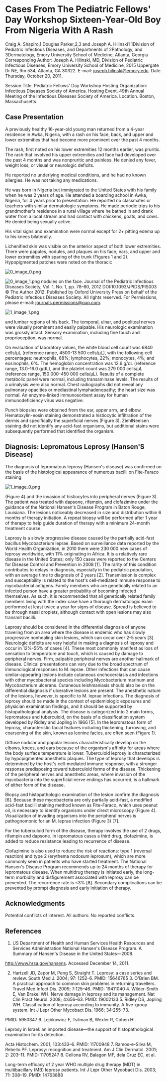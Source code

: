 # Cases From The Pediatric Fellows' Day Workshop Sixteen-Year-Old Boy From Nigeria With A Rash

Craig A. Shapiro,1 Douglas Parker,2,3 and Joseph A. Hilinski1 1Division of Pediatric Infectious Diseases, and Departments of 2Pathology, and 3Dermatology, Emory University School of Medicine, Atlanta, Georgia Corresponding Author: Joseph A. Hilinski, MD, Division of Pediatric Infectious Diseases, Emory University School of Medicine, 2015 Uppergate Dr NE, Rm 534, Atlanta, GA 30322. E-mail: joseph.hilinski@emory.edu. Date. Thursday, October 20, 2011.

Session Title. Pediatric Fellows' Day Workshop Hosting Organization: Infectious Diseases Society of America. Hosting Event. 49th Annual Meeting of the Infectious Diseases Society of America. Location. Boston, Massachusetts.

## Case Presentation

A previously healthy 16-year-old young man returned from a 4-year residence in Awka, Nigeria, with a rash on his face, back, and upper and lower extremities that had become more prominent over the past 4 months.

The rash, first noted on his lower extremities 12 months earlier, was pruritic. The rash that involved his upper extremities and face had developed over the past 4 months and was nonpruritic and painless. He denied any fever, weight loss, or visual or neurologic deficits.

He reported no underlying medical conditions, and he had no known allergies. He was not taking any medications.

He was born in Nigeria but immigrated to the United States with his family when he was 2 years of age. He attended a boarding school in Awka, Nigeria, for 4 years prior to presentation. He reported no classmates or teachers with similar dermatologic symptoms. He made periodic trips to his grandmother's residence in a rural village where he bathed in and drank water from a local stream and had contact with chickens, goats, and cows. He denied being sexually active.

His vital signs and examination were normal except for 2+ pitting edema up to his knees bilaterally.

Lichenified skin was visible on the anterior aspect of both lower extremities. There were papules, nodules, and plaques on his face, ears, and upper and lower extremities with sparing of the trunk (Figures 1 and 2). Hypopigmented patches were noted on the thoracic

![0_image_0.png](0_image_0.png)

![0_image_1.png](0_image_1.png) nodules on the face.
Journal of the Pediatric Infectious Diseases Society, Vol. 1, No. 1, pp. 78–80, 2012 DOI:10.1093/JPIDS/PIS003 © The Author 2012. Published by Oxford University Press on behalf of the Pediatric Infectious Diseases Society. All rights reserved. For Permissions, please e-mail: journals.permissions@oup.com.

![1_image_1.png](1_image_1.png)

and lumbar regions of his back. The temporal, ulnar, and popliteal nerves were visually prominent and easily palpable. His neurologic examination was grossly intact. Sensory examination, including fine touch and proprioception, was normal.

On evaluation of laboratory values, the white blood cell count was 6840 cells/μL (reference range, 4500-13 500 cells/μL), with the following cell percentages: neutrophils, 68%; lymphocytes, 22%; monocytes, 4%; and eosinophils, 6%. The hemoglobin concentration was 12.6 g/dL (reference range, 13.0-16.0 g/dL), and the platelet count was 279 000 cells/μL (reference range, 150 000-450 000 cells/μL). Results of a complete metabolic panel were normal, including transaminase levels. The results of a urinalysis were also normal. Chest radiographs did not reveal any pulmonary opacities or mediastinal lymphadenopathy; the heart size was normal. An enzyme-linked immunosorbent assay for human immunodeficiency virus was negative.

Punch biopsies were obtained from the ear, upper arm, and elbow. Hematoxylin-eosin staining demonstrated a histiocytic infiltration of the dermis and specifically the superficial nerves (Figure 3). ZiehlNeelsen staining did not identify any acid-fast organisms, but additional stains were subsequently performed that identified the organism.

## Diagnosis: Lepromatous Leprosy (Hansen'S Disease)

The diagnosis of lepromatous leprosy (Hansen's disease) was confirmed on the basis of the histological appearance of numerous bacilli on Fite-Faraco staining

![1_image_0.png](1_image_0.png)

(Figure 4) and the invasion of histiocytes into peripheral nerves (Figure 3). The patient was treated with dapsone, rifampin, and clofazimine under the guidance of the National Hansen's Disease Program in Baton Rouge, Louisiana. The lesions noticeably decreased in size and distribution within 6 months of therapy initiation. A repeat biopsy will be performed after 1 year of therapy to help guide duration of therapy with a minimum 24-month treatment course.

Leprosy is a slowly progressive disease caused by the partially acid-fast bacillus Mycobacterium leprae. Based on surveillance data reported by the World Health Organization, in 2010 there were 230 000 new cases of leprosy worldwide, with 11% originating in Africa. It is a relatively rare disease in the United States; only 150 cases were reported to the Centers for Disease Control and Prevention in 2008 [1]. The rarity of this condition contributes to delays in diagnosis, especially in the pediatric population, with an average time to diagnosis of 2 years [2]. Transmission is complex and susceptibility is related to the host's cell-mediated immune response to mycobacterial antigens. Family members who are genetically related to an infected person have a greater probability of becoming infected themselves. As such, it is recommended that all genetically related family members living with the index case have a thorough dermatologic exam performed at least twice a year for signs of disease. Spread is believed to be through nasal droplets, although contact with open lesions may also transmit bacilli.

Leprosy should be considered in the differential diagnosis of anyone traveling from an area where the disease is endemic who has slowly progressive nonhealing skin lesions, which can occur over 2-5 years
[3]. Neurologic deficits are very helpful in making a diagnosis of leprosy and occur in 12%-55% of cases
[4]. These most commonly manifest as loss of sensation to temperature and touch, which is caused by damage to peripheral nerves. Firm, palpable peripheral nerves are another hallmark of disease. Clinical presentations can vary due to the broad spectrum of immunological responses to M. leprae. Other infections that can cause similar-appearing lesions include cutaneous onchocerciasis and infections with other mycobacterial species including Mycobacterium marinum and Mycobacterium ulcerans. Cutaneous leishmaniasis should also be on the differential diagnosis if ulcerative lesions are present. The anesthetic nature of the lesions, however, is specific to M. leprae infections. The diagnosis of leprosy should be made in the context of epidemiologic exposures and physician examination findings, and it should be supported by histopathological analysis. The disease is categorized into 2 main forms, lepromatous and tuberculoid, on the basis of a classification system developed by Ridley and Jopling in 1966 [5]. In the lepromatous form of leprosy, characteristic facial features including thickening, furrowing, and coarsening of the skin, known as leonine facies, are often seen (Figure 1).

Diffuse nodular and papular lesions characteristically develop on the elbows, knees, and ears because of the organism's affinity for areas where the body surface temperature is lower. Tuberculoid leprosy is characterized by hypopigmented anesthetic plaques. The type of leprosy that develops is determined by the host's cell-mediated immune response, with a stronger response predisposing toward tuberculoid forms of the disease. Thickening of the peripheral nerves and anesthetic areas, where invasion of the mycobacteria into the superficial nerve endings has occurred, is a hallmark of either form of the disease.

Biopsy and histopathologic examination of the lesion confirm the diagnosis [6]. Because these mycobacteria are only partially acid-fast, a modified acid-fast bacilli staining method known as Fite-Faraco, which uses peanut oil, is necessary to identify organisms under direct microscopy (Figure 4). Visualization of invading organisms into the peripheral nerves is pathognomonic for an M. leprae infection (Figure 3) [7].

For the tuberculoid form of the disease, therapy involves the use of 2 drugs, rifampin and dapsone. In lepromatous cases a third drug, clofazimine, is added to reduce resistance leading to recurrence of disease.

Clofazimine is also used to reduce the risk of reactions: type 1 (reversal reaction) and type 2 (erythema nodosum leprosum), which are more commonly seen in patients who have started treatment. The National Hansen's Disease Program recommends up to 24 months of therapy for lepromatous disease. When multidrug therapy is initiated early, the long-term morbidity and disfigurement associated with leprosy can be prevented. The recurrence rate is <3% [8]. Secondary complications can be prevented by prompt diagnosis and early initiation of therapy.

## Acknowledgments

Potential conflicts of interest. All authors: No reported conflicts.

## References

1. US Department of Health and Human Services Health Resources and Services Administration National Hansen's Disease Program. A Summary of Hansen's Disease in the United States—2008.

http://www.hrsa.gov/hansens. Accessed December 14, 2011.

2. Hartzell JD, Zapor M, Peng S, Straight T. Leprosy:
a case series and review. South Med J. 2004; 97:
1252–6. PMID: 15646765 3. O'Brien BM. A practical approach to common skin problems in returning travellers. Travel Med Infect Dis. 2009; 7:125–46. PMID: 19411040 4. Wilder-Smith E, Van Brakel WH. Nerve damage in leprosy and its management. Nat Clin Pract Neurol. 2008; 4:656–63. PMID: 19002133 5. Ridley DS, Jopling WH. Classification of leprosy according to immunity. A five-group system. Int J
Lepr Other Mycobact Dis. 1966; 34:255–73.

PMID: 5950347 6. Lejbkowicz F, Tsilman B, Wexler R, Cohen HI.

Leprosy in Israel: an imported disease—the support of histopathological examination for its detection.

Acta Histochem. 2001; 103:433–6. PMID: 11700948 7. Ramos-e-Silva M, Rebello PF. Leprosy: recognition and treatment. Am J Clin Dermatol. 2001; 2:
203–11. PMID: 11705247 8. Cellona RV, Balagon MF, dela Cruz EC, et al.

Long-term efficacy of 2 year WHO multiple drug therapy (MDT) in multibacillary (MB) leprosy patients. Int J Lepr Other Mycobact Dis. 2003; 71:
308–19. PMID: 14763888